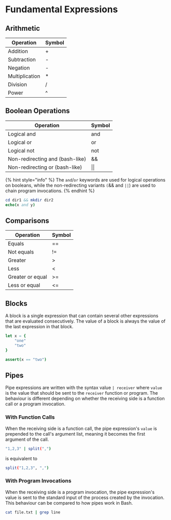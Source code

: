 # Fundamental Expressions

## Arithmetic

| Operation      | Symbol |
| -------------- | ------ |
| Addition       | +      |
| Subtraction    | -      |
| Negation       | -      |
| Multiplication | \*     |
| Division       | /      |
| Power          | ^      |

## Boolean Operations

| Operation                       | Symbol |
| ------------------------------- | ------ |
| Logical and                     | and    |
| Logical or                      | or     |
| Logical not                     | not    |
| Non-redirecting and (bash-like) | &&     |
| Non-redirecting or (bash-like)  | \|\|   |

{% hint style="info" %}
The `and`/`or` keywords are used for logical operations on booleans, while the non-redirecting variants `(`&& and `||`) are used to chain program invocations.
{% endhint %}

```nim
cd dir1 && mkdir dir2
echo(x and y)
```

## Comparisons

| Operation        | Symbol |
| ---------------- | ------ |
| Equals           | ==     |
| Not equals       | !=     |
| Greater          | >      |
| Less             | <      |
| Greater or equal | >=     |
| Less or equal    | <=     |

## Blocks

A block is a single expression that can contain several other expressions that are evaluated consecutively. The value of a block is always the value of the last expression in that block.

```nim
let x = {
    "one"
    "two"
}

assert(x == "two")
```

## Pipes

Pipe expressions are written with the syntax value `| receiver` where `value` is the value that should be sent to the `receiver` function or program. The behaviour is different depending on whether the receiving side is a function call or a program invocation.

### With Function Calls

When the receiving side is a function call, the pipe expression's `value` is prepended to the call's argument list, meaning it becomes the first argument of the call.

```bash
"1,2,3" | split(",")
```

is equivalent to

```bash
split("1,2,3", ",")
```

### With Program Invocations

When the receiving side is a program invocation, the pipe expression's value is sent to the standard input of the process created by the invocation. This behaviour can be compared to how pipes work in Bash.

```bash
cat file.txt | grep line
```
